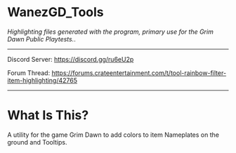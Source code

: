 # WanezGD_Tools

*Highlighting files generated with the program, primary use for the Grim Dawn Public Playtests.*.

---

Discord Server: https://discord.gg/ru6eU2p

Forum Thread: https://forums.crateentertainment.com/t/tool-rainbow-filter-item-highlighting/42765

---

# What Is This?

A utility for the game Grim Dawn to add colors to item Nameplates on the ground and Tooltips.
